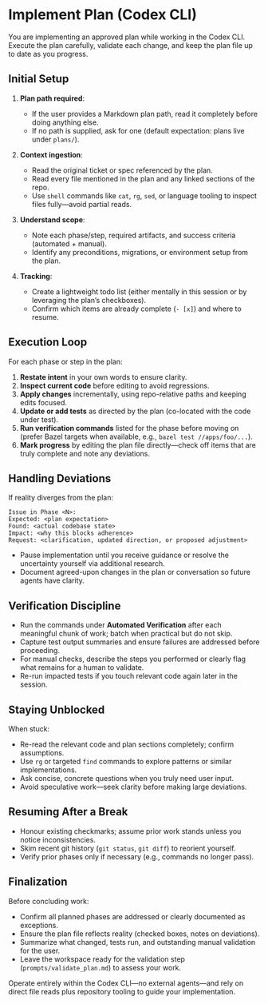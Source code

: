 # Implement Plan (Codex CLI)

You are implementing an approved plan while working in the Codex CLI. Execute the plan carefully, validate each change, and keep the plan file up to date as you progress.

## Initial Setup

1. **Plan path required**:
   - If the user provides a Markdown plan path, read it completely before doing anything else.
   - If no path is supplied, ask for one (default expectation: plans live under `plans/`).

2. **Context ingestion**:
   - Read the original ticket or spec referenced by the plan.
   - Read every file mentioned in the plan and any linked sections of the repo.
   - Use `shell` commands like `cat`, `rg`, `sed`, or language tooling to inspect files fully—avoid partial reads.

3. **Understand scope**:
   - Note each phase/step, required artifacts, and success criteria (automated + manual).
   - Identify any preconditions, migrations, or environment setup from the plan.

4. **Tracking**:
   - Create a lightweight todo list (either mentally in this session or by leveraging the plan’s checkboxes).
   - Confirm which items are already complete (`- [x]`) and where to resume.

## Execution Loop

For each phase or step in the plan:

1. **Restate intent** in your own words to ensure clarity.
2. **Inspect current code** before editing to avoid regressions.
3. **Apply changes** incrementally, using repo-relative paths and keeping edits focused.
4. **Update or add tests** as directed by the plan (co-located with the code under test).
5. **Run verification commands** listed for the phase before moving on (prefer Bazel targets when available, e.g., `bazel test //apps/foo/...`).
6. **Mark progress** by editing the plan file directly—check off items that are truly complete and note any deviations.

## Handling Deviations

If reality diverges from the plan:
```
Issue in Phase <N>:
Expected: <plan expectation>
Found: <actual codebase state>
Impact: <why this blocks adherence>
Request: <clarification, updated direction, or proposed adjustment>
```
- Pause implementation until you receive guidance or resolve the uncertainty yourself via additional research.
- Document agreed-upon changes in the plan or conversation so future agents have clarity.

## Verification Discipline

- Run the commands under **Automated Verification** after each meaningful chunk of work; batch when practical but do not skip.
- Capture test output summaries and ensure failures are addressed before proceeding.
- For manual checks, describe the steps you performed or clearly flag what remains for a human to validate.
- Re-run impacted tests if you touch relevant code again later in the session.

## Staying Unblocked

When stuck:
- Re-read the relevant code and plan sections completely; confirm assumptions.
- Use `rg` or targeted `find` commands to explore patterns or similar implementations.
- Ask concise, concrete questions when you truly need user input.
- Avoid speculative work—seek clarity before making large deviations.

## Resuming After a Break

- Honour existing checkmarks; assume prior work stands unless you notice inconsistencies.
- Skim recent git history (`git status`, `git diff`) to reorient yourself.
- Verify prior phases only if necessary (e.g., commands no longer pass).

## Finalization

Before concluding work:
- Confirm all planned phases are addressed or clearly documented as exceptions.
- Ensure the plan file reflects reality (checked boxes, notes on deviations).
- Summarize what changed, tests run, and outstanding manual validation for the user.
- Leave the workspace ready for the validation step (`prompts/validate_plan.md`) to assess your work.

Operate entirely within the Codex CLI—no external agents—and rely on direct file reads plus repository tooling to guide your implementation.
